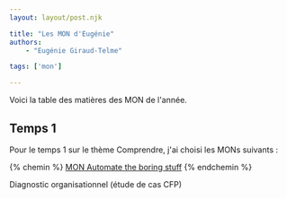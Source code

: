 ```yaml
---
layout: layout/post.njk

title: "Les MON d'Eugénie"
authors:
    - "Eugénie Giraud-Telme"

tags: ['mon']

---
```

<!-- Début Résumé -->
Voici la table des matières des MON de l'année.

<!-- fin Résumé -->

## Temps 1

Pour le temps 1 sur le thème Comprendre, j'ai choisi les MONs suivants :

{% chemin %} [MON Automate the boring stuff](src\mon\EGT\MON_1_1\index.md) {% endchemin %}

Diagnostic organisationnel (étude de cas CFP)